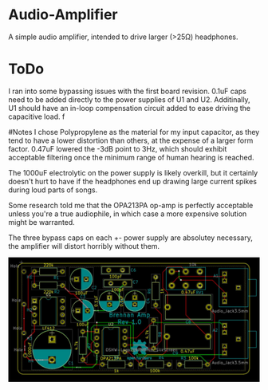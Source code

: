 # Audio-Amplifier
A simple audio amplifier, intended to drive larger (>25Ω) headphones.

# ToDo
I ran into some bypassing issues with the first board revision. 0.1uF caps need to be added directly to the power supplies
of U1 and U2. Additinally, U1 should have an in-loop compensation circuit added to ease driving the capacitive load. f

#Notes
I chose Polypropylene as the material for my input capacitor, as they tend to have a lower distortion than others, at the
expense of a larger form factor. 0.47uF lowered the -3dB point to 3Hz, which should exhibit acceptable filtering once
the minimum range of human hearing is reached.

The 1000uF electrolytic on the power supply is likely overkill, but it certainly doesn't hurt to have if the headphones 
end up drawing large current spikes during loud parts of songs.

Some research told me that the OPA213PA op-amp is perfectly acceptable unless you're a true audiophile, in which case
a more expensive solution might be warranted.

The three bypass caps on each +- power supply are absolutey necessary, the amplifier will distort horribly without them.

![Schematic](/schematic.jpg?raw=true "")
